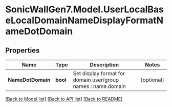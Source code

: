 # SonicWallGen7.Model.UserLocalBaseLocalDomainNameDisplayFormatNameDotDomain

## Properties

Name | Type | Description | Notes
------------ | ------------- | ------------- | -------------
**NameDotDomain** | **bool** | Set display format for domain user/group names : name.domain | [optional] 

[[Back to Model list]](../README.md#documentation-for-models) [[Back to API list]](../README.md#documentation-for-api-endpoints) [[Back to README]](../README.md)

